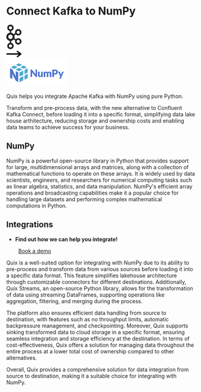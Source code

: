 # Connect Kafka to NumPy

<div class="connect-images cards blog-grid-card" markdown>
<div>
<img src="../images/kafka_logo.png" width="40px" />
</div>
<div>
<img src="../images/arrow.svg" width="40px" />
</div>
<div>
<img src="./images/numpy_1.jpg" />
</div>
</div>

Quix helps you integrate Apache Kafka with NumPy using pure Python.

Transform and pre-process data, with the new alternative to Confluent Kafka Connect, before loading it into a specific format, simplifying data lake house arthitecture, reducing storage and ownership costs and enabling data teams to achieve success for your business.

## NumPy

NumPy is a powerful open-source library in Python that provides support for large, multidimensional arrays and matrices, along with a collection of mathematical functions to operate on these arrays. It is widely used by data scientists, engineers, and researchers for numerical computing tasks such as linear algebra, statistics, and data manipulation. NumPy's efficient array operations and broadcasting capabilities make it a popular choice for handling large datasets and performing complex mathematical computations in Python.

## Integrations

<div class="grid cards" markdown>

- __Find out how we can help you integrate!__

    <a class="md-button md-button--primary" href="https://share.hsforms.com/1iW0TmZzKQMChk0lxd_tGiw4yjw2?__hstc=175542013.2303933fbd746c0ac86d9ccbe9bc9100.1728383268831.1729603416735.1729620918855.31&__hssc=175542013.1.1729620918855&__hsfp=2132701734" target="_blank" style="margin:.5rem;">Book a demo</a>

</div>


Quix is a well-suited option for integrating with NumPy due to its ability to pre-process and transform data from various sources before loading it into a specific data format. This feature simplifies lakehouse architecture through customizable connectors for different destinations. Additionally, Quix Streams, an open-source Python library, allows for the transformation of data using streaming DataFrames, supporting operations like aggregation, filtering, and merging during the process.

The platform also ensures efficient data handling from source to destination, with features such as no throughput limits, automatic backpressure management, and checkpointing. Moreover, Quix supports sinking transformed data to cloud storage in a specific format, ensuring seamless integration and storage efficiency at the destination. In terms of cost-effectiveness, Quix offers a solution for managing data throughout the entire process at a lower total cost of ownership compared to other alternatives.

Overall, Quix provides a comprehensive solution for data integration from source to destination, making it a suitable choice for integrating with NumPy.

